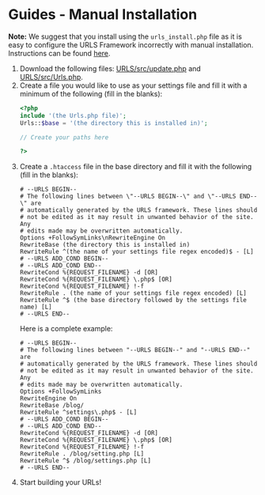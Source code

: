 # Guides - Manual Installation
**Note:** We suggest that you install using the `urls_install.php` file as it is easy to configure the URLS Framework incorrectly with manual installation. Instructions can be found [here](https://github.com/urls-framework/URLS/blob/main/guides/INSTALL.md).
1. Download the following files: [URLS/src/update.php](https://github.com/urls-framework/URLS/blob/main/src/update.php) and [URLS/src/Urls.php](https://github.com/urls-framework/URLS/blob/main/src/Urls.php).
2. Create a file you would like to use as your settings file and fill it with a minimum of the following (fill in the blanks):
   ```PHP
   <?php
   include '(the Urls.php file)';
   Urls::$base = '(the directory this is installed in)';
   
   // Create your paths here
   
   ?>
   ```
3. Create a `.htaccess` file in the base directory and fill it with the following (fill in the blanks):
   ```ApacheConf
   # --URLS BEGIN--
   # The following lines between \"--URLS BEGIN--\" and \"--URLS END--\" are
   # automatically generated by the URLS framework. These lines should
   # not be edited as it may result in unwanted behavior of the site. Any
   # edits made may be overwritten automatically.
   Options +FollowSymLinks\nRewriteEngine On
   RewriteBase (the directory this is installed in)
   RewriteRule ^(the name of your settings file regex encoded)$ - [L]
   # --URLS ADD_COND BEGIN--
   # --URLS ADD_COND END--
   RewriteCond %{REQUEST_FILENAME} -d [OR]
   RewriteCond %{REQUEST_FILENAME} \.php$ [OR]
   RewriteCond %{REQUEST_FILENAME} !-f
   RewriteRule . (the name of your settings file regex encoded) [L]
   RewriteRule ^$ (the base directory followed by the settings file name) [L]
   # --URLS END--
   ```
   Here is a complete example:
   ```ApacheConf
   # --URLS BEGIN--
   # The following lines between "--URLS BEGIN--" and "--URLS END--" are
   # automatically generated by the URLS framework. These lines should
   # not be edited as it may result in unwanted behavior of the site. Any
   # edits made may be overwritten automatically.
   Options +FollowSymLinks
   RewriteEngine On
   RewriteBase /blog/
   RewriteRule ^settings\.php$ - [L]
   # --URLS ADD_COND BEGIN--
   # --URLS ADD_COND END--
   RewriteCond %{REQUEST_FILENAME} -d [OR]
   RewriteCond %{REQUEST_FILENAME} \.php$ [OR]
   RewriteCond %{REQUEST_FILENAME} !-f
   RewriteRule . /blog/setting.php [L]
   RewriteRule ^$ /blog/settings.php [L]
   # --URLS END--
   ```
4. Start building your URLs!
